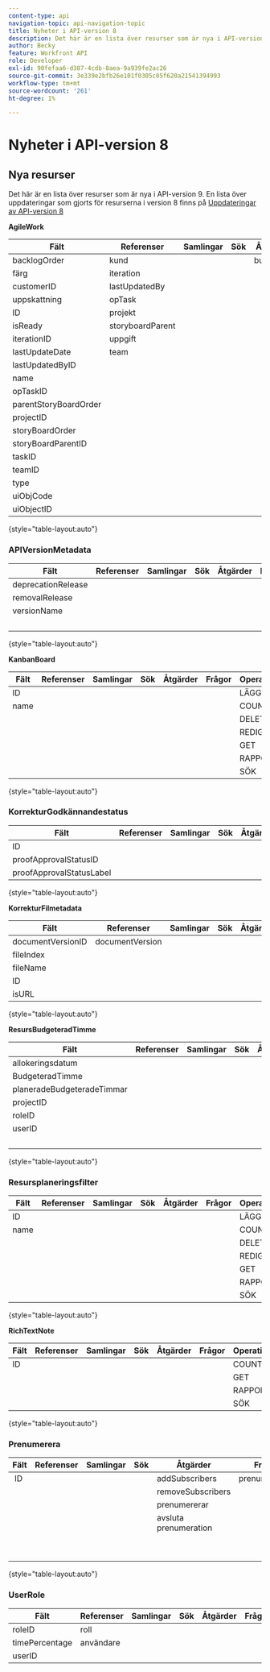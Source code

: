 ```yaml
---
content-type: api
navigation-topic: api-navigation-topic
title: Nyheter i API-version 8
description: Det här är en lista över resurser som är nya i API-version 9. En lista över uppdateringar av resurserna i version 8 finns på Uppdateringar till API-version 8
author: Becky
feature: Workfront API
role: Developer
exl-id: 90fefaa6-d387-4cdb-8aea-9a939fe2ac26
source-git-commit: 3e339e2bfb26e101f0305c05f620a21541394993
workflow-type: tm+mt
source-wordcount: '261'
ht-degree: 1%

---
```


# Nyheter i API-version 8

## Nya resurser

Det här är en lista över resurser som är nya i API-version 9. En lista över uppdateringar som gjorts för resurserna i version 8 finns på [Uppdateringar av API-version 8](../../wf-api/api/new-api-version-8-updates.md)

**AgileWork**

| Fält | Referenser | Samlingar | Sök | Åtgärder | Frågor | Operationer |
|---|---|---|---|---|---|---|
| backlogOrder | kund |   |   | bulkCopy  |   | COPY |
| färg | iteration  |   |   |   |   | COUNT |
| customerID | lastUpdatedBy |   |   |   |   | DELETE |
| uppskattning | opTask |   |   |   |   | REDIGERA |
| ID | projekt |   |   |   |   | GET  |
| isReady | storyboardParent |   |   |   |   | RAPPORT |
| iterationID | uppgift |   |   |   |   | SÖK |
| lastUpdateDate | team |   |   |   |   |   |
| lastUpdatedByID |   |   |   |   |   |   |
| name |   |   |   |   |   |   |
| opTaskID |   |   |   |   |   |   |
| parentStoryBoardOrder |   |   |   |   |   |   |
| projectID |   |   |   |   |   |   |
| storyBoardOrder |   |   |   |   |   |   |
| storyBoardParentID |   |   |   |   |   |   |
| taskID  |   |   |   |   |   |   |
| teamID |   |   |   |   |   |   |
| type |   |   |   |   |   |   |
| uiObjCode |   |   |   |   |   |   |
| uiObjectID |   |   |   |   |   |   |

{style="table-layout:auto"}

### APIVersionMetadata

| Fält | Referenser | Samlingar | Sök | Åtgärder | Frågor | Operationer |
|---|---|---|---|---|---|---|
| deprecationRelease |   |   |   |   |   | COUNT  |
| removalRelease |   |   |   |   |   | GET |
| versionName |   |   |   |   |   | RAPPORT |
|   |   |   |   |   |   | SÖK |

{style="table-layout:auto"}

**KanbanBoard**

| Fält | Referenser | Samlingar | Sök | Åtgärder | Frågor | Operationer |
|---|---|---|---|---|---|---|
| ID |   |   |   |   |   | LÄGG TILL |
| name |   |   |   |   |   | COUNT |
|   |   |   |   |   |   | DELETE |
|   |   |   |   |   |   | REDIGERA |
|   |   |   |   |   |   | GET |
|   |   |   |   |   |   | RAPPORT |
|   |   |   |   |   |   | SÖK |

{style="table-layout:auto"}

### KorrekturGodkännandestatus

| Fält | Referenser | Samlingar | Sök | Åtgärder | Frågor | Operationer |
|---|---|---|---|---|---|---|
| ID |   |   |   |   |   |   |
| proofApprovalStatusID |   |   |   |   |   |   |
| proofApprovalStatusLabel |   |   |   |   |   |   |

{style="table-layout:auto"}

**KorrekturFilmetadata**

| Fält | Referenser | Samlingar | Sök | Åtgärder | Frågor | Operationer |
|---|---|---|---|---|---|---|
| documentVersionID | documentVersion |   |   |   |   |   |
| fileIndex |   |   |   |   |   |   |
| fileName |   |   |   |   |   |   |
| ID |   |   |   |   |   |   |
| isURL |   |   |   |   |   |   |

{style="table-layout:auto"}

**ResursBudgeteradTimme**

| Fält | Referenser | Samlingar | Sök | Åtgärder | Frågor | Operationer |
|---|---|---|---|---|---|---|
| allokeringsdatum |   |   |   |   |   | LÄGG TILL |
| BudgeteradTimme |   |   |   |   |   | COUNT |
| planeradeBudgeteradeTimmar |   |   |   |   |   | DELETE |
| projectID |   |   |   |   |   | REDIGERA |
| roleID |   |   |   |   |   | GET |
| userID |   |   |   |   |   | RAPPORT |
|   |   |   |   |   |   | SÖK |

{style="table-layout:auto"}

### Resursplaneringsfilter

| Fält | Referenser | Samlingar | Sök | Åtgärder | Frågor | Operationer |
|---|---|---|---|---|---|---|
| ID |   |   |   |   |   | LÄGG TILL |
| name |   |   |   |   |   | COUNT |
|   |   |   |   |   |   | DELETE |
|   |   |   |   |   |   | REDIGERA |
|   |   |   |   |   |   | GET |
|   |   |   |   |   |   | RAPPORT |
|   |   |   |   |   |   | SÖK |

{style="table-layout:auto"}

**RichTextNote**

| Fält | Referenser | Samlingar | Sök | Åtgärder | Frågor | Operationer |
|---|---|---|---|---|---|---|
| ID |   |   |   |   |   | COUNT |
|   |   |   |   |   |   | GET |
|   |   |   |   |   |   | RAPPORT |
|   |   |   |   |   |   | SÖK |

{style="table-layout:auto"}

### Prenumerera

| Fält | Referenser | Samlingar | Sök | Åtgärder | Frågor | Operationer |
|---|---|---|---|---|---|---|
|  ID |   |   |   | addSubscribers | prenumeranter | LÄGG TILL |
|   |   |   |   | removeSubscribers |   | COUNT  |
|   |   |   |   | prenumererar |   | DELETE |
|   |   |   |   | avsluta prenumeration |   | GET |
|   |   |   |   |   |   | RAPPORT |
|   |   |   |   |   |   | SÖK |

{style="table-layout:auto"}

### UserRole

| Fält | Referenser | Samlingar | Sök | Åtgärder | Frågor | Operationer |
|---|---|---|---|---|---|---|
| roleID | roll |   |   |   |   |   |
| timePercentage | användare |   |   |   |   |   |
| userID |   |   |   |   |   |   |
